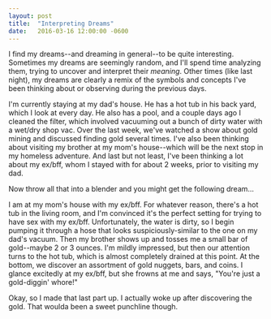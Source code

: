 ```yaml
---
layout: post
title:  "Interpreting Dreams"
date:   2016-03-16 12:00:00 -0600
---
```

I find my dreams--and dreaming in general--to be quite interesting. Sometimes my dreams are seemingly random, and I'll spend time analyzing them, trying to uncover and interpret their *meaning*. Other times (like last night), my dreams are clearly a remix of the symbols and concepts I've been thinking about or observing during the previous days.

I'm currently staying at my dad's house. He has a hot tub in his back yard, which I look at every day. He also has a pool, and a couple days ago I cleaned the filter, which involved vacuuming out a bunch of dirty water with a wet/dry shop vac. Over the last week, we've watched a show about gold mining and discussed finding gold several times. I've also been thinking about visiting my brother at my mom's house--which will be the next stop in my homeless adventure. And last but not least, I've been thinking a lot about my ex/bff, whom I stayed with for about 2 weeks, prior to visiting my dad.

Now throw all that into a blender and you might get the following dream...

I am at my mom's house with my ex/bff. For whatever reason, there's a hot tub in the living room, and I'm convinced it's the perfect setting for trying to have sex with my ex/bff. Unfortunately, the water is dirty, so I begin pumping it through a hose that looks suspiciously-similar to the one on my dad's vacuum. Then my brother shows up and tosses me a small bar of gold--maybe 2 or 3 ounces. I'm mildly impressed, but then our attention turns to the hot tub, which is almost completely drained at this point. At the bottom, we discover an assortment of gold nuggets, bars, and coins. I glance excitedly at my ex/bff, but she frowns at me and says, "You're just a gold-diggin' whore!"

Okay, so I made that last part up. I actually woke up after discovering the gold. That woulda been a sweet punchline though.
